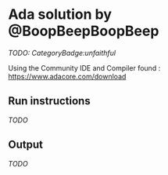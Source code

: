 # Ada solution by @BoopBeepBoopBeep

*TODO: CategoryBadge:unfaithful*

Using the Community IDE and Compiler found :
https://www.adacore.com/download

## Run instructions

*TODO*

## Output

*TODO*

